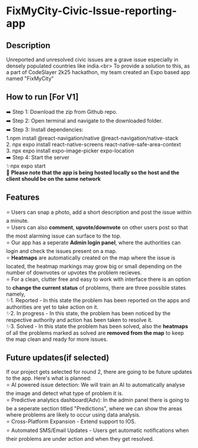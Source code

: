 # FixMyCity-Civic-Issue-reporting-app
## Description<br>
Unreported and unresolved civic issues are a grave issue especially in densely populated countries like india.&lt;br>
To provide a solution to this, as a part of CodeSlayer 2k25 hackathon, my team created an Expo based app named "FixMyCity"<br>
## How to run [For V1] <br>
➡️ Step 1: Download the zip from Github repo.<br>
➡️ Step 2: Open terminal and navigate to the downloaded folder.<br>
➡️ Step 3: Install dependencies:<br>1.npm install @react-navigation/native @react-navigation/native-stack<br>2. npx expo install react-native-screens react-native-safe-area-context<br>3. npx expo install expo-image-picker expo-location<br>
➡️ Step 4: Start the server<br>✨npx expo start<br>
🛑 **Please note that the app is being hosted locally so the host and the client should be on the same network**
## Features<br>
⭐ Users can snap a photo, add a short description and post the issue within a minute.<br>
⭐ Users can also **comment**, **upvote/downvote** on other users post so that the most alarming issue can surface to the top.<br>
⭐ Our app has a seperate **Admin login panel**, where the authorities can login and check the issues present on a map.<br>
⭐ **Heatmaps** are automatically created on the map where the issue is located, the heatmap markings may grow big or small depending on the number of downvotes or upvotes the problem recieves.<br>
⭐ For a clean, clutter free and easy to work with interface there is an option to **change the current status** of problems, there are three possible states namely, <br>✨1. Reported - In this state the problem has been reported on the apps and authorities are yet to take action on it.<br>✨2. In progress - In this state, the problem has been noticed by the respective authority and action has been taken to resolve it.<br>✨3. Solved - In this state the problem has been solved, also the **heatmaps** of all the problems marked as solved are **removed from the map** to keep the map clean and ready for more issues.<br>
## Future updates(if selected)<br>
If our project gets selected for round 2, there are going to be future updates to the app. Here's what is planned:<br>
⭐ AI powered issue detection: We will train an AI to automatically analyse the image and detect what type of problem it is.<br>
⭐ Predictive analytics dashboard(Adv): In the admin panel there is going to be a seperate section titled "Predictions", where we can show the areas where problems are likely to occur using data analysis.<br>
⭐ Cross-Platform Expansion - Extend support to IOS.<br>
⭐ Automated SMS/Email Updates - Users get automatic notifications when their problems are under action and when they get resolved.

